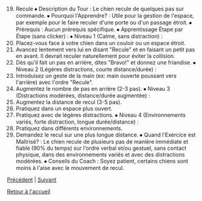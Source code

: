 19. Recule
⦁ Description du Tour : Le chien recule de quelques pas sur commande.
⦁ Pourquoi l'Apprendre? : Utile pour la gestion de l'espace, par exemple pour le faire reculer d'une porte ou d'un passage étroit.
⦁ Prérequis : Aucun prérequis spécifique.
⦁ Apprentissage Étape par Étape (sans clicker) :
⦁ Niveau 1 (Calme, sans distraction) :
1. Placez-vous face à votre chien dans un couloir ou un espace étroit.
2. Avancez lentement vers lui en disant "Recule" et en faisant un petit pas en avant. Il devrait reculer naturellement pour éviter la collision.
3. Dès qu'il fait un pas en arrière, dites "Bravo!" et donnez une friandise.
⦁ Niveau 2 (Légères distractions, courte distance/durée) :
1. Introduisez un geste de la main (ex: main ouverte poussant vers l'arrière) avec l'ordre "Recule".
2. Augmentez le nombre de pas en arrière (2-3 pas).
⦁ Niveau 3 (Distractions modérées, distance/durée augmentée) :
1. Augmentez la distance de recul (3-5 pas).
2. Pratiquez dans un espace plus ouvert.
3. Pratiquez avec de légères distractions.
⦁ Niveau 4 (Environnements variés, forte distraction, longue durée/distance) :
1. Pratiquez dans différents environnements.
2. Demandez le recul sur une plus longue distance.
⦁ Quand l'Exercice est Maîtrisé? : Le chien recule de plusieurs pas de manière immédiate et fiable (90% du temps) sur l'ordre verbal et/ou gestuel, sans contact physique, dans des environnements variés et avec des distractions modérées.
⦁ Conseils du Coach : Soyez patient, certains chiens sont moins à l'aise avec le mouvement de recul. 

[Précédent](./rapporte.md) | [Suivant](./reste.md)

[Retour à l'accueil](../index.md) 